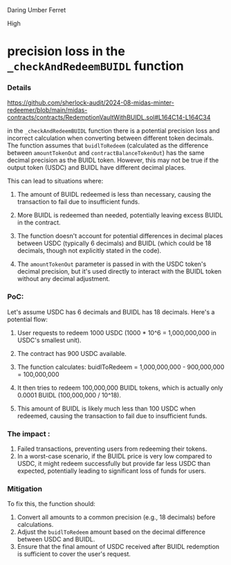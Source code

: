 Daring Umber Ferret

High

# precision loss in  the `_checkAndRedeemBUIDL` function

### Details

https://github.com/sherlock-audit/2024-08-midas-minter-redeemer/blob/main/midas-contracts/contracts/RedemptionVaultWithBUIDL.sol#L164C14-L164C34

in the `_checkAndRedeemBUIDL` function there is a potential precision loss and incorrect calculation when converting between different token decimals. The function assumes that `buidlToRedeem` (calculated as the difference between `amountTokenOut` and `contractBalanceTokenOut`) has the same decimal precision as the BUIDL token. However, this may not be true if the output token (USDC) and BUIDL have different decimal places.

This can lead to situations where:
1. The amount of BUIDL redeemed is less than necessary, causing the transaction to fail due to insufficient funds.
2. More BUIDL is redeemed than needed, potentially leaving excess BUIDL in the contract.


1. The function doesn't account for potential differences in decimal places between USDC (typically 6 decimals) and BUIDL (which could be 18 decimals, though not explicitly stated in the code).

2. The `amountTokenOut` parameter is passed in with the USDC token's decimal precision, but it's used directly to interact with the BUIDL token without any decimal adjustment.

### PoC:

Let's assume USDC has 6 decimals and BUIDL has 18 decimals. Here's a potential flow:

1. User requests to redeem 1000 USDC (1000 * 10^6 = 1,000,000,000 in USDC's smallest unit).
2. The contract has 900 USDC available.
3. The function calculates: buidlToRedeem = 1,000,000,000 - 900,000,000 = 100,000,000

4. It then tries to redeem 100,000,000 BUIDL tokens, which is actually only 0.0001 BUIDL (100,000,000 / 10^18).

5. This amount of BUIDL is likely much less than 100 USDC when redeemed, causing the transaction to fail due to insufficient funds.

### The impact :

1. Failed transactions, preventing users from redeeming their tokens.
2. In a worst-case scenario, if the BUIDL price is very low compared to USDC, it might redeem successfully but provide far less USDC than expected, potentially leading to significant loss of funds for users.


### Mitigation

To fix this, the function should:

1. Convert all amounts to a common precision (e.g., 18 decimals) before calculations.
2. Adjust the `buidlToRedeem` amount based on the decimal difference between USDC and BUIDL.
3. Ensure that the final amount of USDC received after BUIDL redemption is sufficient to cover the user's request.
